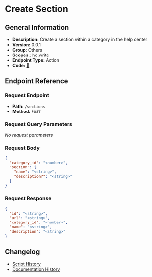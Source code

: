 # Create Section

## General Information

- **Description:** Create a section within a category in the help center
- **Version:** 0.0.1
- **Group:** Others
- **Scopes:**: hc:write
- **Endpoint Type:** Action
- **Code:** [🔗](https://github.com/NangoHQ/integration-templates/tree/main/integrations/zendesk/actions/create-section.ts)


## Endpoint Reference

### Request Endpoint

- **Path:** `/sections`
- **Method:** `POST`

### Request Query Parameters

_No request parameters_

### Request Body

```json
{
  "category_id": "<number>",
  "section": {
    "name": "<string>",
    "description?": "<string>"
  }
}
```

### Request Response

```json
{
  "id": "<string>",
  "url": "<string>",
  "category_id": "<number>",
  "name": "<string>",
  "description": "<string>"
}
```

## Changelog

- [Script History](https://github.com/NangoHQ/integration-templates/commits/main/integrations/zendesk/actions/create-section.ts)
- [Documentation History](https://github.com/NangoHQ/integration-templates/commits/main/integrations/zendesk/actions/create-section.md)

<!-- END  GENERATED CONTENT -->

